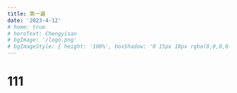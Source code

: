 ```yaml
---
title: 第一遍
date: '2023-4-12'
# home: true
# heroText: Chengyisan
# bgImage: '/logo.png'
# bgImageStyle: { height: '100%', boxShadow: '0 15px 18px rgba(0,0,0,0.2)'}
---
```

# 111
